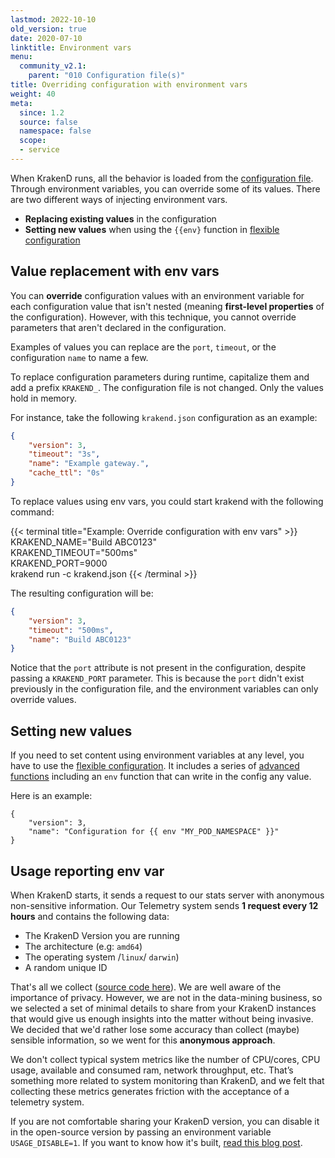 ```yaml
---
lastmod: 2022-10-10
old_version: true
date: 2020-07-10
linktitle: Environment vars
menu:
  community_v2.1:
    parent: "010 Configuration file(s)"
title: Overriding configuration with environment vars
weight: 40
meta:
  since: 1.2
  source: false
  namespace: false
  scope:
  - service
---
```

When KrakenD runs, all the behavior is loaded from the [configuration file](/docs/v2.1/configuration/structure/). Through environment variables, you can override some of its values. There are two different ways of injecting environment vars.

- **Replacing existing values** in the configuration
- **Setting new values** when using the `{{env}` function in [flexible configuration](/docs/v2.1/configuration/flexible-config/)

## Value replacement with env vars
You can **override** configuration values with an environment variable for each configuration value that isn't nested (meaning **first-level properties** of the configuration). However, with this technique, you cannot override parameters that aren't declared in the configuration.

Examples of values you can replace are the `port`, `timeout`, or the configuration `name` to name a few.

To replace configuration parameters during runtime, capitalize them and add a prefix `KRAKEND_`. The configuration file is not changed. Only the values hold in memory.

For instance, take the following `krakend.json` configuration as an example:

```json
{
    "version": 3,
    "timeout": "3s",
    "name": "Example gateway.",
    "cache_ttl": "0s"
}
```

To replace values using env vars, you could start krakend with the following command:

{{< terminal title="Example: Override configuration with env vars" >}}
KRAKEND_NAME="Build ABC0123" \
KRAKEND_TIMEOUT="500ms" \
KRAKEND_PORT=9000 \
krakend run -c krakend.json
{{< /terminal >}}

The resulting configuration will be:

```json
{
    "version": 3,
    "timeout": "500ms",
    "name": "Build ABC0123"
}
```


Notice that the `port` attribute is not present in the configuration, despite passing a `KRAKEND_PORT` parameter. This is because the `port` didn't exist previously in the configuration file, and the environment variables can only override values.

## Setting new values
If you need to set content using environment variables at any level, you have to use the [flexible configuration](/docs/v2.1/configuration/flexible-config/). It includes a series of [advanced functions](/docs/v2.1/configuration/flexible-config/#advanced-functions) including an `env` function that can write in the config any value.

Here is an example:

```go-text-template
{
    "version": 3,
    "name": "Configuration for {{ env "MY_POD_NAMESPACE" }}"
}
```

## Usage reporting env var
When KrakenD starts, it sends a request to our stats server with anonymous non-sensitive information. Our Telemetry system sends **1 request every 12 hours** and contains the following data:

- The KrakenD Version you are running
- The architecture (e.g: `amd64`)
- The operating system /`linux`/ `darwin`)
- A random unique ID

That's all we collect ([source code here](https://github.com/krakend/krakend-usage)). We are well aware of the importance of privacy. However, we are not in the data-mining business, so we selected a set of minimal details to share from your KrakenD instances that would give us enough insights into the matter without being invasive. We decided that we'd rather lose some accuracy than collect (maybe) sensible information, so we went for this **anonymous approach**.

We don't collect typical system metrics like the number of CPU/cores, CPU usage, available and consumed ram, network throughput, etc. That’s something more related to system monitoring than KrakenD, and we felt that collecting these metrics generates friction with the acceptance of a telemetry system.

If you are not comfortable sharing your KrakenD version, you can disable it in the open-source version by passing an environment variable `USAGE_DISABLE=1`. If you want to know how it's built, [read this blog post](/blog/building-a-telemetry-service/).